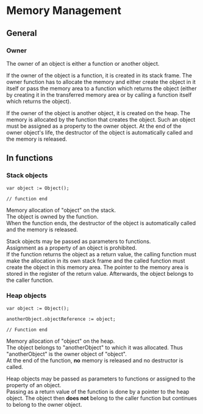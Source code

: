 # Memory Management

## General

### Owner

The owner of an object is either a function or another object.

If the owner of the object is a function, it is created in its stack frame. The owner function has to allocate the memory and either create the object in it itself or pass the memory area to a function which returns the object (either by creating it in the transferred memory area or by calling a function itself which returns the object).

If the owner of the object is another object, it is created on the heap. The memory is allocated by the function that creates the object. Such an object must be assigned as a property to the owner object. At the end of the owner object's life, the destructor of the object is automatically called and the memory is released.

## In functions

### Stack objects

```phosphor
var object := Object();

// function end
```

Memory allocation of "object" on the stack. \
The object is owned by the function. \
When the function ends, the destructor of the object is automatically called and the memory is released.

Stack objects may be passed as parameters to functions. \
Assignment as a property of an object is prohibited. \
If the function returns the object as a return value, the calling function must make the allocation in its own stack frame and the called function must create the object in this memory area. The pointer to the memory area is stored in the register of the return value. Afterwards, the object belongs to the caller function.

### Heap objects

```phosphor
var object := Object();

anotherObject.objectReference := object;

// Function end
```

Memory allocation of "object" on the heap. \
The object belongs to "anotherObject" to which it was allocated. Thus "anotherObject" is the owner object of "object". \
At the end of the function, **no** memory is released and no destructor is called.

Heap objects may be passed as parameters to functions or assigned to the property of an object. \
Passing as a return value of the function is done by a pointer to the heap object. The object then **does not** belong to the caller function but continues to belong to the owner object.
